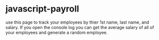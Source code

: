 # javascript-payroll
use this page to track your employees by thier 1st name, last name, and salary. If you open the console log you can get the average salary of all of your employees and generate a random employee. 
